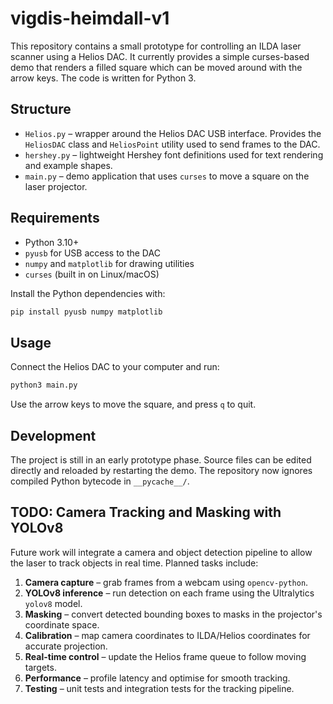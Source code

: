 # vigdis-heimdall-v1

This repository contains a small prototype for controlling an ILDA laser scanner using a Helios DAC.
It currently provides a simple curses-based demo that renders a filled square which can be moved around
with the arrow keys.  The code is written for Python 3.



## Structure

- `Helios.py` – wrapper around the Helios DAC USB interface.  Provides the `HeliosDAC` class
  and `HeliosPoint` utility used to send frames to the DAC.
- `hershey.py` – lightweight Hershey font definitions used for text rendering and example shapes.
- `main.py` – demo application that uses `curses` to move a square on the laser projector.

## Requirements

- Python 3.10+
- `pyusb` for USB access to the DAC
- `numpy` and `matplotlib` for drawing utilities
- `curses` (built in on Linux/macOS)

Install the Python dependencies with:

```bash
pip install pyusb numpy matplotlib
```

## Usage

Connect the Helios DAC to your computer and run:

```bash
python3 main.py
```

Use the arrow keys to move the square, and press `q` to quit.

## Development

The project is still in an early prototype phase.  Source files can be edited directly and
reloaded by restarting the demo.  The repository now ignores compiled Python bytecode in
`__pycache__/`.

## TODO: Camera Tracking and Masking with YOLOv8

Future work will integrate a camera and object detection pipeline to allow the laser to track
objects in real time.  Planned tasks include:

1. **Camera capture** – grab frames from a webcam using `opencv-python`.
2. **YOLOv8 inference** – run detection on each frame using the Ultralytics `yolov8` model.
3. **Masking** – convert detected bounding boxes to masks in the projector's coordinate space.
4. **Calibration** – map camera coordinates to ILDA/Helios coordinates for accurate projection.
5. **Real-time control** – update the Helios frame queue to follow moving targets.
6. **Performance** – profile latency and optimise for smooth tracking.
7. **Testing** – unit tests and integration tests for the tracking pipeline.

